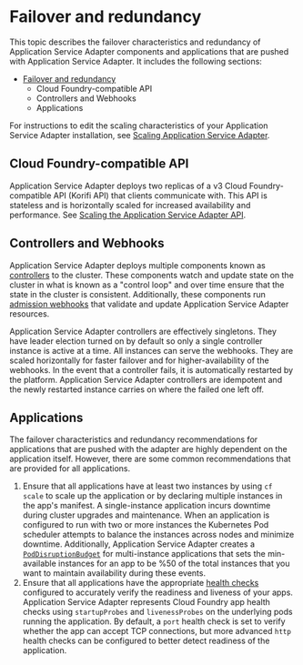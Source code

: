 # Failover and redundancy

This topic describes the failover characteristics and redundancy of Application
Service Adapter components and applications that are pushed with Application
Service Adapter. It includes the following sections:

- [Failover and redundancy](#failover-and-redundancy)
  - [<a id="cloud-foundry-api"></a>Cloud Foundry-compatible API](#cloud-foundry-compatible-api)
  - [<a id="controllers"></a>Controllers and Webhooks](#controllers-and-webhooks)
  - [<a id="applications"></a>Applications](#applications)

For instructions to edit the scaling characteristics of your Application
Service Adapter installation, see [Scaling Application Service Adapter](scaling.md).

## <a id="cloud-foundry-api"></a>Cloud Foundry-compatible API

Application Service Adapter deploys two replicas of a v3 Cloud
Foundry-compatible API (Korifi API) that clients communicate with. This API is
stateless and is horizontally scaled for increased
availability and performance. See [Scaling the Application Service Adapter API](scaling.md#api).

## <a id="controllers"></a>Controllers and Webhooks

Application Service Adapter deploys multiple components known as
[controllers](https://kubernetes.io/docs/concepts/architecture/controller/) to
the cluster. These components watch and update state on the cluster in what is
known as a "control loop" and over time ensure that the state in the cluster is
consistent. Additionally, these components run [admission
webhooks](https://kubernetes.io/docs/reference/access-authn-authz/extensible-admission-controllers/)
that validate and update Application Service Adapter resources.

Application Service Adapter controllers are effectively singletons. They have
leader election turned on by default so only a single controller instance is
active at a time. All instances can serve the webhooks. They are scaled horizontally for faster failover and for higher-availability of the
webhooks. In the event that a controller fails, it is automatically
restarted by the platform. Application Service Adapter controllers are
idempotent and the newly restarted instance carries on where the failed one
left off.

## <a id="applications"></a>Applications

The failover characteristics and redundancy recommendations for applications
that are pushed with the adapter are highly dependent on the application itself.
However, there are some common recommendations that are provided for all
applications.

1. Ensure that all applications have at least two instances by using `cf scale` to
   scale up the application or by declaring multiple instances in the app's
   manifest. A single-instance application incurs downtime during cluster
   upgrades and maintenance. When an application is configured to run with two
   or more instances the Kubernetes Pod scheduler attempts to balance the
   instances across nodes and minimize downtime. Additionally, Application
   Service Adapter creates a
   [`PodDisruptionBudget`](https://kubernetes.io/docs/tasks/run-application/configure-pdb/)
   for multi-instance applications that sets the min-available instances for an
   app to be %50 of the total instances that you want to maintain availability during
   these events.
2. Ensure that all applications have the appropriate [health
   checks](https://docs.cloudfoundry.org/devguide/deploy-apps/healthchecks.html)
   configured to accurately verify the readiness and liveness of your apps.
   Application Service Adapter represents Cloud Foundry app health checks using
   `startupProbes` and `livenessProbes` on the underlying pods running the
   application. By default, a `port` health check is set to verify whether
   the app can accept TCP connections, but more advanced `http` health
   checks can be configured to better detect readiness of the application.
